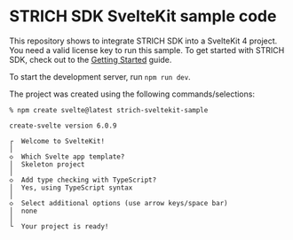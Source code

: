 # STRICH SDK SvelteKit sample code

This repository shows to integrate STRICH SDK into a SvelteKit 4 project.
You need a valid license key to run this sample. To get started with STRICH SDK, check out to the [Getting Started](https://docs.strich.io/getting-started.html) guide.

To start the development server, run `npm run dev`.

The project was created using the following commands/selections:

```shell
% npm create svelte@latest strich-sveltekit-sample

create-svelte version 6.0.9

┌  Welcome to SvelteKit!
│
◇  Which Svelte app template?
│  Skeleton project
│
◇  Add type checking with TypeScript?
│  Yes, using TypeScript syntax
│
◇  Select additional options (use arrow keys/space bar)
│  none
│
└  Your project is ready!

```
